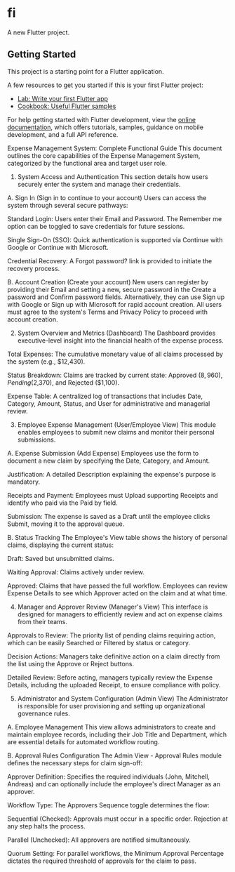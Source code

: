 # fi

A new Flutter project.

## Getting Started

This project is a starting point for a Flutter application.

A few resources to get you started if this is your first Flutter project:

- [Lab: Write your first Flutter app](https://docs.flutter.dev/get-started/codelab)
- [Cookbook: Useful Flutter samples](https://docs.flutter.dev/cookbook)

For help getting started with Flutter development, view the
[online documentation](https://docs.flutter.dev/), which offers tutorials,
samples, guidance on mobile development, and a full API reference.

Expense Management System: Complete Functional Guide
This document outlines the core capabilities of the Expense Management System, categorized by the functional area and target user role.

1. System Access and Authentication
This section details how users securely enter the system and manage their credentials.

A. Sign In (Sign in to continue to your account)
Users can access the system through several secure pathways:

Standard Login: Users enter their Email and Password. The Remember me option can be toggled to save credentials for future sessions.

Single Sign-On (SSO): Quick authentication is supported via Continue with Google or Continue with Microsoft.

Credential Recovery: A Forgot password? link is provided to initiate the recovery process.

B. Account Creation (Create your account)
New users can register by providing their Email and setting a new, secure password in the Create a password and Confirm password fields. Alternatively, they can use Sign up with Google or Sign up with Microsoft for rapid account creation. All users must agree to the system's Terms and Privacy Policy to proceed with account creation.

2. System Overview and Metrics (Dashboard)
The Dashboard provides executive-level insight into the financial health of the expense process.

Total Expenses: The cumulative monetary value of all claims processed by the system (e.g., $12,430).

Status Breakdown: Claims are tracked by current state: Approved ($8,960), Pending ($2,370), and Rejected ($1,100).

Expense Table: A centralized log of transactions that includes Date, Category, Amount, Status, and User for administrative and managerial review.

3. Employee Expense Management (User/Employee View)
This module enables employees to submit new claims and monitor their personal submissions.

A. Expense Submission (Add Expense)
Employees use the form to document a new claim by specifying the Date, Category, and Amount.

Justification: A detailed Description explaining the expense's purpose is mandatory.

Receipts and Payment: Employees must Upload supporting Receipts and identify who paid via the Paid by field.

Submission: The expense is saved as a Draft until the employee clicks Submit, moving it to the approval queue.

B. Status Tracking
The Employee's View table shows the history of personal claims, displaying the current status:

Draft: Saved but unsubmitted claims.

Waiting Approval: Claims actively under review.

Approved: Claims that have passed the full workflow. Employees can review Expense Details to see which Approver acted on the claim and at what time.

4. Manager and Approver Review (Manager's View)
This interface is designed for managers to efficiently review and act on expense claims from their teams.

Approvals to Review: The priority list of pending claims requiring action, which can be easily Searched or Filtered by status or category.

Decision Actions: Managers take definitive action on a claim directly from the list using the Approve or Reject buttons.

Detailed Review: Before acting, managers typically review the Expense Details, including the uploaded Receipt, to ensure compliance with policy.

5. Administrator and System Configuration (Admin View)
The Administrator is responsible for user provisioning and setting up organizational governance rules.

A. Employee Management
This view allows administrators to create and maintain employee records, including their Job Title and Department, which are essential details for automated workflow routing.

B. Approval Rules Configuration
The Admin View - Approval Rules module defines the necessary steps for claim sign-off:

Approver Definition: Specifies the required individuals (John, Mitchell, Andreas) and can optionally include the employee's direct Manager as an approver.

Workflow Type: The Approvers Sequence toggle determines the flow:

Sequential (Checked): Approvals must occur in a specific order. Rejection at any step halts the process.

Parallel (Unchecked): All approvers are notified simultaneously.

Quorum Setting: For parallel workflows, the Minimum Approval Percentage dictates the required threshold of approvals for the claim to pass.



